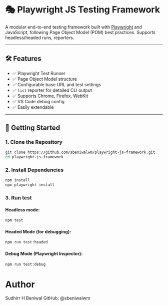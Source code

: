 # 🎭 Playwright JS Testing Framework

A modular end-to-end testing framework built with [Playwright](https://playwright.dev) and JavaScript, following Page Object Model (POM) best practices. Supports headless/headed runs, reporters.

---

## 🛠️ Features

- ✅ Playwright Test Runner
- ✅ Page Object Model structure
- ✅ Configurable base URL and test settings
- ✅ `list` reporter for detailed CLI output
- ✅ Supports Chrome, Firefox, WebKit
- ✅ VS Code debug config
- ✅ Easily extendable

---

## 🚀 Getting Started

### 1. Clone the Repository

```bash
git clone https://github.com/sbeniwalwm/playwright-js-framework.git
cd playwright-js-framework
```

### 2. Install Dependencies
```bash
npm install
npx playwright install
```

### 3. Run test 
#### Headless mode:
```bash
npm test
```

#### Headed Mode (for debugging):
```bash
npm run test:headed
```

#### Debug Mode (Playwright Inspector):
```bash
npm run test:debug
```


# Author
Sudhirr H Beniwal
GitHub: @sbeniwalwm

